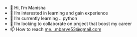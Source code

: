 - 👋 Hi, I’m Manisha
- 👀 I’m interested in learning and gain experience 
- 🌱 I’m currently learning .. python 
- 💞️ I’m looking to collaborate on project that boost my career 
- 📫 How to reach me...mbarve53@gmail.com

<!---
manisha438/manisha438 is a ✨ special ✨ repository because its `README.md` (this file) appears on your GitHub profile.
You can click the Preview link to take a look at your changes.
--->
